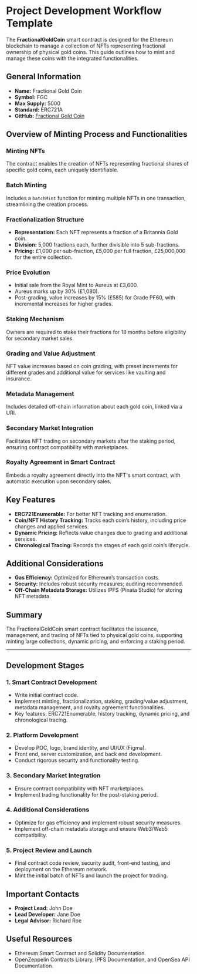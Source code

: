 # Project Development Workflow Template

The **FractionalGoldCoin** smart contract is designed for the Ethereum blockchain to manage a collection of NFTs representing fractional ownership of physical gold coins. This guide outlines how to mint and manage these coins with the integrated functionalities.

## General Information
- **Name:** Fractional Gold Coin 
- **Symbol:** FGC
- **Max Supply:** 5000
- **Standard:** ERC721A
- **GitHub:** [Fractional Gold Coin](https://github.com/GiuBlockchainDEV/Fractional-Gold-Coin)

## Overview of Minting Process and Functionalities

### Minting NFTs
The contract enables the creation of NFTs representing fractional shares of specific gold coins, each uniquely identifiable.

### Batch Minting
Includes a `batchMint` function for minting multiple NFTs in one transaction, streamlining the creation process.

### Fractionalization Structure
- **Representation:** Each NFT represents a fraction of a Britannia Gold coin.
- **Division:** 5,000 fractions each, further divisible into 5 sub-fractions.
- **Pricing:** £1,000 per sub-fraction, £5,000 per full fraction, £25,000,000 for the entire collection.

### Price Evolution
- Initial sale from the Royal Mint to Aureus at £3,600.
- Aureus marks up by 30% (£1,080).
- Post-grading, value increases by 15% (£585) for Grade PF60, with incremental increases for higher grades.

### Staking Mechanism
Owners are required to stake their fractions for 18 months before eligibility for secondary market sales.

### Grading and Value Adjustment
NFT value increases based on coin grading, with preset increments for different grades and additional value for services like vaulting and insurance.

### Metadata Management
Includes detailed off-chain information about each gold coin, linked via a URI.

### Secondary Market Integration
Facilitates NFT trading on secondary markets after the staking period, ensuring contract compatibility with marketplaces.

### Royalty Agreement in Smart Contract
Embeds a royalty agreement directly into the NFT's smart contract, with automatic execution upon secondary sales.

## Key Features

- **ERC721Enumerable:** For better NFT tracking and enumeration.
- **Coin/NFT History Tracking:** Tracks each coin’s history, including price changes and applied services.
- **Dynamic Pricing:** Reflects value changes due to grading and additional services.
- **Chronological Tracing:** Records the stages of each gold coin’s lifecycle.

## Additional Considerations

- **Gas Efficiency:** Optimized for Ethereum’s transaction costs.
- **Security:** Includes robust security measures; auditing recommended.
- **Off-Chain Metadata Storage:** Utilizes IPFS (Pinata Studio) for storing NFT metadata.

## Summary
The FractionalGoldCoin smart contract facilitates the issuance, management, and trading of NFTs tied to physical gold coins, supporting minting large collections, dynamic pricing, and enforcing a staking period.

---

## Development Stages

### 1. Smart Contract Development
- Write initial contract code.
- Implement minting, fractionalization, staking, grading/value adjustment, metadata management, and royalty agreement functionalities.
- Key features: ERC721Enumerable, history tracking, dynamic pricing, and chronological tracing.

### 2. Platform Development
- Develop POC, logo, brand identity, and UI/UX (Figma).
- Front end, server customization, and back end development.
- Conduct rigorous security and functionality testing.

### 3. Secondary Market Integration
- Ensure contract compatibility with NFT marketplaces.
- Implement trading functionality for the post-staking period.

### 4. Additional Considerations
- Optimize for gas efficiency and implement robust security measures.
- Implement off-chain metadata storage and ensure Web3/Web5 compatibility.

### 5. Project Review and Launch
- Final contract code review, security audit, front-end testing, and deployment on the Ethereum network.
- Mint the initial batch of NFTs and launch the project for trading.

## Important Contacts
- **Project Lead:** John Doe
- **Lead Developer:** Jane Doe
- **Legal Advisor:** Richard Roe

## Useful Resources
- Ethereum Smart Contract and Solidity Documentation.
- OpenZeppelin Contracts Library, IPFS Documentation, and OpenSea API Documentation.
